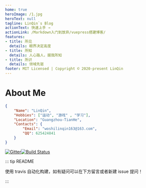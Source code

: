 ```yaml
---
home: true
heroImage: /1.jpg
heroText: null
tagline: LinQin`s Blog
actionText: 快速上手 →
actionLink: /Markdown入门到放弃/vuepress搭建博客/
features:
- title: 所见
  details: 眼界决定高度
- title: 所知
  details: 人心路人，据我所知
- title: 所识
  details: 领域先驱
footer: MIT Licensed | Copyright © 2020-present LinQin
---
```


# About Me<Badge text="Updating" type="tip" vertical="top"/>

```json
{
    "Name": "LinQin",
    "Hobbies": ["运动", "游戏" , "学习"],
    "Location": "Guangzhou-TianHe",
    "Contacts": {
        "Email": "woshilinqin163@163.com",
        "QQ": 625424841
    }
}
```



[![Gitter](https://badges.gitter.im/linqin-site/community.svg)](https://gitter.im/linqin-site/community?utm_source=badge&utm_medium=badge&utm_campaign=pr-badge)[![Build Status](https://app.travis-ci.com/linqin07/vuepress-blog.svg?branch=master)](https://app.travis-ci.com/linqin07/vuepress-blog)

::: tip README 

 使用 travis 自动化构建，如有疑问可以在下方留言或者新建 issue 提问！  

:::

<Valine/>